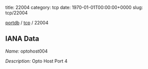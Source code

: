 title: 22004
category: tcp
date: 1970-01-01T00:00:00+0000
slug: tcp/22004

[portdb](/) / [tcp](/category/tcp.html) / 22004


## IANA Data

_Name:_ optohost004

_Description:_ Opto Host Port 4

